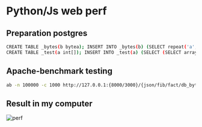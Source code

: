 # Python/Js web perf

## Preparation postgres
```bash
CREATE TABLE _bytes(b bytea); INSERT INTO _bytes(b) (SELECT repeat('a', 1000)::bytea FROM generate_series(1, 100));
CREATE TABLE _test(a int[]); INSERT INTO _test(a) (SELECT (SELECT array_agg(i) FROM generate_series(1, 100) as s(i)) FROM generate_series(1, 100));
```

## Apache-benchmark testing
```bash
ab -n 100000 -c 1000 http://127.0.0.1:{8000/3000}/{json/fib/fact/db_bytes/db_test}
```

## Result in my computer
![perf](https://i.imgur.com/zSaWTkF.png)
